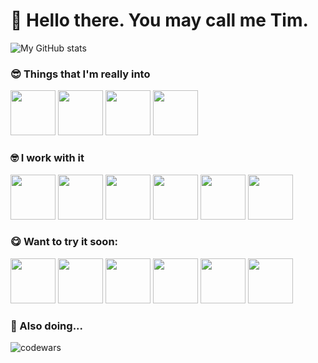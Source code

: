 # 👋 Hello there. You may call me Tim. 

![My GitHub stats](https://github-readme-stats.vercel.app/api?username=Tamerlan91011&show_icons=true&theme=radical)

### 😎 Things that I'm really into 
<p align="left">
<img src="https://cdn.jsdelivr.net/gh/devicons/devicon@latest/icons/python/python-original.svg" width="72" height="72"/>        
<img src="https://cdn.jsdelivr.net/gh/devicons/devicon@latest/icons/vscode/vscode-original.svg" width="72" height="72"/>
<img src="https://cdn.jsdelivr.net/gh/devicons/devicon@latest/icons/django/django-plain.svg" width="72" height="72"/>     
<img src="https://cdn.jsdelivr.net/gh/devicons/devicon@latest/icons/sqldeveloper/sqldeveloper-plain.svg" width="72" height="72"/>
</p>

### 🤓 I work with it
<p align="left">     
<img src="https://cdn.jsdelivr.net/gh/devicons/devicon@latest/icons/cplusplus/cplusplus-original.svg" width="72" height="72"/>
<img src="https://cdn.jsdelivr.net/gh/devicons/devicon@latest/icons/qt/qt-original.svg" width="72" height="72"/>
<img src="https://cdn.jsdelivr.net/gh/devicons/devicon@latest/icons/microsoftsqlserver/microsoftsqlserver-original-wordmark.svg" width="72" height="72"/>          
<img src="https://cdn.jsdelivr.net/gh/devicons/devicon@latest/icons/postgresql/postgresql-original.svg" width="72" height="72"/>
<img src="https://cdn.jsdelivr.net/gh/devicons/devicon@latest/icons/sqlite/sqlite-original.svg" width="72" height="72"/>
<img src="https://cdn.jsdelivr.net/gh/devicons/devicon@latest/icons/git/git-original.svg" width="72" height="72"/>
</p>

### 😋 Want to try it soon:  
<p align="left">
<img src="https://cdn.jsdelivr.net/gh/devicons/devicon@latest/icons/godot/godot-original.svg" width="72" height="72"/>
<img src="https://cdn.jsdelivr.net/gh/devicons/devicon@latest/icons/dotnetcore/dotnetcore-original.svg" width="72" height="72"/>  
<img src="https://cdn.jsdelivr.net/gh/devicons/devicon@latest/icons/fastapi/fastapi-original.svg" width="72" height="72"/>
<img src="https://cdn.jsdelivr.net/gh/devicons/devicon@latest/icons/sqlalchemy/sqlalchemy-original.svg" width="72" height="72"/>  
<img src="https://cdn.jsdelivr.net/gh/devicons/devicon@latest/icons/flask/flask-original.svg" width="72" height="72"/>
<img src="https://cdn.jsdelivr.net/gh/devicons/devicon@latest/icons/docker/docker-original.svg" width="72" height="72"/>
</p>

### 🔪 Also doing...
<p align="left">
<img align="left" alt = "codewars" src="https://www.codewars.com/users/Timurgeon/badges/large">
</p>
